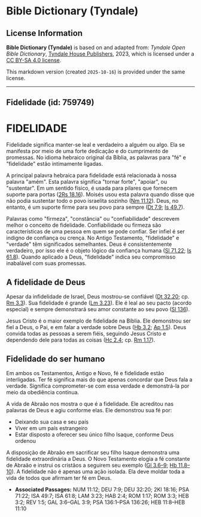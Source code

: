 # Bible Dictionary (Tyndale)

## License Information

**Bible Dictionary (Tyndale)** is based on and adapted from: _Tyndale Open Bible Dictionary_, [Tyndale House Publishers](https://tyndaleopenresources.com/), 2023, which is licensed under a [CC BY-SA 4.0 license](https://creativecommons.org/licenses/by-sa/4.0/legalcode.en).

This markdown version (created `2025-10-16`) is provided under the same license.



--------------------------------

## Fidelidade (id: 759749)

FIDELIDADE
==========

Fidelidade significa manter\-se leal e verdadeiro a alguém ou algo. Ela se manifesta por meio de uma forte dedicação e do cumprimento de promessas. No idioma hebraico original da Bíblia, as palavras para "fé" e "fidelidade" estão intimamente ligadas.

A principal palavra hebraica para fidelidade está relacionada à nossa palavra "amém". Esta palavra significa "tornar forte", "apoiar", ou "sustentar". Em um sentido físico, é usada para pilares que fornecem suporte para portas ([2Rs 18\.16](https://ref.ly/2Kgs18:16)). Moisés usou esta palavra quando disse que não podia sustentar todo o povo israelita sozinho ([Nm 11\.12](https://ref.ly/Num11:12)). Deus, no entanto, é um suporte firme para seu povo para sempre ([Dt 7\.9](https://ref.ly/Deut7:9); [Is 49\.7](https://ref.ly/Isa49:7)).

Palavras como "firmeza", "constância" ou "confiabilidade" descrevem melhor o conceito de fidelidade. Confiabilidade ou firmeza são características de uma pessoa em quem se pode confiar. Ser infiel é ser indigno de confiança ou crença. No Antigo Testamento, "fidelidade" e "verdade" têm significados semelhantes. Deus é consistentemente verdadeiro, por isso ele é o objeto lógico da confiança humana ([Sl 71\.22](https://ref.ly/Ps71:22); [Is 61\.8](https://ref.ly/Isa61:8)). Quando aplicado a Deus, "fidelidade" indica seu compromisso inabalável com suas promessas.

A fidelidade de Deus
--------------------

Apesar da infidelidade de Israel, Deus mostrou\-se confiável ([Dt 32\.20](https://ref.ly/Deut32:20); cp. [Rm 3\.3](https://ref.ly/Rom3:3)). Sua fidelidade é grande ([Lm 3\.23](https://ref.ly/Lam3:23)). Ele é leal ao seu pacto (acordo especial) e sempre demonstrará seu amor constante ao seu povo ([Sl 136](https://ref.ly/Ps136:1-Ps136:26)).

Jesus Cristo é o maior exemplo de fidelidade na Bíblia. Ele demonstrou ser fiel a Deus, o Pai, e em falar a verdade sobre Deus ([Hb 3\.2](https://ref.ly/Heb3:2); [Ap 1\.5](https://ref.ly/Rev1:5)). Deus convida todas as pessoas a serem fiéis, seguindo Jesus Cristo e dependendo dele para todas as coisas ([Hc 2\.4](https://ref.ly/Hab2:4); cp. [Rm 1\.17](https://ref.ly/Rom1:17)).

Fidelidade do ser humano
------------------------

Em ambos os Testamentos, Antigo e Novo, fé e fidelidade estão interligadas. Ter fé significa mais do que apenas concordar que Deus fala a verdade. Significa comprometer\-se com essa verdade e demonstrá\-la por meio da obediência contínua.

A vida de Abraão nos mostra o que é a fidelidade. Ele acreditou nas palavras de Deus e agiu conforme elas. Ele demonstrou sua fé por:

* Deixando sua casa e seu país
* Viver em um país estrangeiro
* Estar disposto a oferecer seu único filho Isaque, conforme Deus ordenou

A disposição de Abraão em sacrificar seu filho Isaque demonstra uma fidelidade extraordinária a Deus. O Novo Testamento elogia a fé constante de Abraão e instrui os cristãos a seguirem seu exemplo ([Gl 3\.6–9](https://ref.ly/Gal3:6-Gal3:9); [Hb 11\.8–10](https://ref.ly/Heb11:8-Heb11:10)). A fidelidade não é apenas uma ação isolada. Ela deve moldar toda a vida de todos que afirmam ter fé em Deus.

* **Associated Passages:** NUM 11:12; DEU 7:9; DEU 32:20; 2KI 18:16; PSA 71:22; ISA 49:7; ISA 61:8; LAM 3:23; HAB 2:4; ROM 1:17; ROM 3:3; HEB 3:2; REV 1:5; GAL 3:6–GAL 3:9; PSA 136:1–PSA 136:26; HEB 11:8–HEB 11:10

